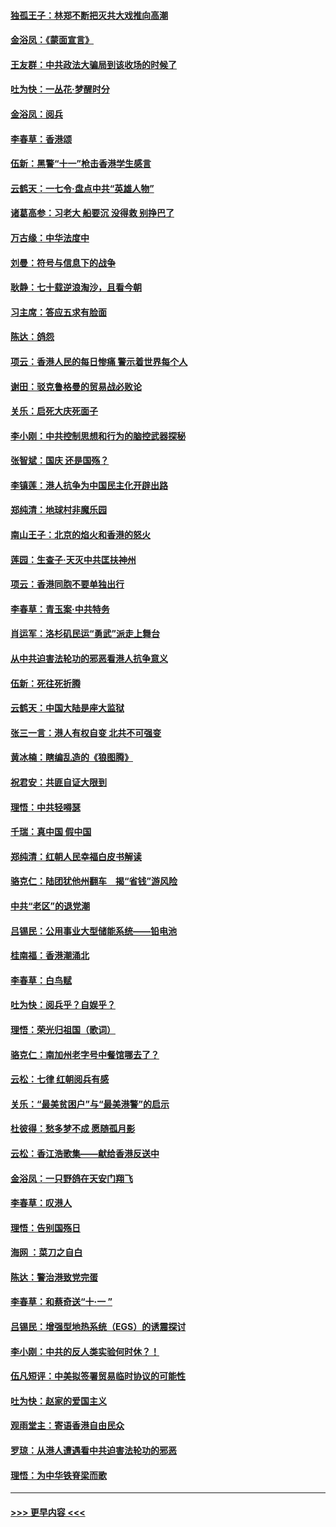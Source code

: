 #### [独孤王子：林郑不断把灭共大戏推向高潮](../pages/nsc993/n11569381.md?t=10050511) 
#### [金浴凤：《蒙面宣言》](../pages/nsc993/n11569368.md?t=10050511) 
#### [王友群：中共政法大骗局到该收场的时候了](../pages/nsc993/n11568940.md?t=10050511) 
#### [吐为快：一丛花‧梦醒时分](../pages/nsc993/n11567491.md?t=10050511) 
#### [金浴凤：阅兵](../pages/nsc993/n11567454.md?t=10050511) 
#### [李春草：香港颂](../pages/nsc993/n11567444.md?t=10050511) 
#### [伍新：黑警“十一”枪击香港学生感言](../pages/nsc993/n11567426.md?t=10050511) 
#### [云鹤天：一七令‧盘点中共“英雄人物”](../pages/nsc993/n11567091.md?t=10050511) 
#### [诸葛高参：习老大 船要沉 没得救 别挣巴了](../pages/nsc993/n11566976.md?t=10050511) 
#### [万古缘：中华法度中](../pages/nsc993/n11566726.md?t=10050511) 
#### [刘曼：符号与信息下的战争](../pages/nsc993/n11564655.md?t=10050511) 
#### [耿静：七十载逆浪淘沙，且看今朝](../pages/nsc993/n11564520.md?t=10050511) 
#### [习主席：答应五求有脸面](../pages/nsc993/n11563953.md?t=10050511) 
#### [陈达：鸽怨](../pages/nsc993/n11561879.md?t=10050511) 
#### [项云：香港人民的每日惨痛  警示着世界每个人](../pages/nsc993/n11559273.md?t=10050511) 
#### [谢田：驳克鲁格曼的贸易战必败论](../pages/nsc993/n11555840.md?t=10050511) 
#### [关乐：启死大庆死面子](../pages/nsc993/n11556823.md?t=10050511) 
#### [李小刚：中共控制思想和行为的脑控武器探秘](../pages/nsc993/n11556776.md?t=10050511) 
#### [张智斌：国庆  还是国殇？](../pages/nsc993/n11556617.md?t=10050511) 
#### [李镇莲：港人抗争为中国民主化开辟出路](../pages/nsc993/n11556570.md?t=10050511) 
#### [郑纯清：地球村非魔乐园](../pages/nsc993/n11555415.md?t=10050511) 
#### [南山王子：北京的焰火和香港的怒火](../pages/nsc993/n11555318.md?t=10050511) 
#### [莲园：生查子·天灭中共匡扶神州](../pages/nsc993/n11555302.md?t=10050511) 
#### [项云：香港同胞不要单独出行](../pages/nsc993/n11555276.md?t=10050511) 
#### [李春草：青玉案‧中共特务](../pages/nsc993/n11552356.md?t=10050511) 
#### [肖运军：洛杉矶民运“勇武”派走上舞台](../pages/nsc993/n11551595.md?t=10050511) 
#### [从中共迫害法轮功的邪恶看港人抗争意义](../pages/nsc993/n11540858.md?t=10050511) 
#### [伍新：死往死折腾](../pages/nsc993/n11550174.md?t=10050511) 
#### [云鹤天：中国大陆是座大监狱](../pages/nsc993/n11550155.md?t=10050511) 
#### [张三一言：港人有权自变 北共不可强变](../pages/nsc993/n11550132.md?t=10050511) 
#### [黄冰楠：瞎编乱造的《狼图腾》](../pages/nsc993/n11550082.md?t=10050511) 
#### [祝君安：共匪自证大限到](../pages/nsc993/n11550041.md?t=10050511) 
#### [理悟：中共轻嘚瑟](../pages/nsc993/n11547978.md?t=10050511) 
#### [千瑞：真中国 假中国](../pages/nsc993/n11547865.md?t=10050511) 
#### [郑纯清：红朝人民幸福白皮书解读](../pages/nsc993/n11547499.md?t=10050511) 
#### [骆克仁：陆团犹他州翻车　揭“省钱”游风险](../pages/nsc993/n11546977.md?t=10050511) 
#### [中共“老区”的退党潮](../pages/nsc993/n11545995.md?t=10050511) 
#### [吕锡民：公用事业大型储能系统——铅电池](../pages/nsc993/n11545701.md?t=10050511) 
#### [桂南福：香港潮涌北](../pages/nsc993/n11545682.md?t=10050511) 
#### [李春草：白鸟赋](../pages/nsc993/n11545663.md?t=10050511) 
#### [吐为快：阅兵乎？自娱乎？](../pages/nsc993/n11545625.md?t=10050511) 
#### [理悟：荣光归祖国（歌词）](../pages/nsc993/n11545616.md?t=10050511) 
#### [骆克仁：南加州老字号中餐馆哪去了？](../pages/nsc993/n11545120.md?t=10050511) 
#### [云松：七律 红朝阅兵有感](../pages/nsc993/n11542394.md?t=10050511) 
#### [关乐：“最美贫困户”与“最美港警”的启示](../pages/nsc993/n11542252.md?t=10050511) 
#### [杜彼得：愁多梦不成 愿随孤月影](../pages/nsc993/n11540296.md?t=10050511) 
#### [云松：香江浩歌集——献给香港反送中](../pages/nsc993/n11540149.md?t=10050511) 
#### [金浴凤：一只野鸽在天安门翔飞](../pages/nsc993/n11540280.md?t=10050511) 
#### [李春草：叹港人](../pages/nsc993/n11540119.md?t=10050511) 
#### [理悟：告别国殇日](../pages/nsc993/n11539610.md?t=10050511) 
#### [海网 ：菜刀之自白](../pages/nsc993/n11539597.md?t=10050511) 
#### [陈达：警治港致党完蛋](../pages/nsc993/n11538127.md?t=10050511) 
#### [李春草：和蔡奇送“十·一 ”](../pages/nsc993/n11537810.md?t=10050511) 
#### [吕锡民：增强型地热系统（EGS）的诱震探讨](../pages/nsc993/n11537765.md?t=10050511) 
#### [李小刚：中共的反人类实验何时休？！](../pages/nsc993/n11537669.md?t=10050511) 
#### [伍凡短评：中美拟签署贸易临时协议的可能性](../pages/nsc993/n11536773.md?t=10050511) 
#### [吐为快：赵家的爱国主义](../pages/nsc993/n11536750.md?t=10050511) 
#### [观雨堂主：寄语香港自由民众](../pages/nsc993/n11536735.md?t=10050511) 
#### [罗琼：从港人遭遇看中共迫害法轮功的邪恶](../pages/nsc993/n11507862.md?t=10050511) 
#### [理悟：为中华铁脊梁而歌](../pages/nsc993/n11534458.md?t=10050511) 

----
#### [ >>> 更早内容 <<< ](../indexes/nsc993-earlier.md)
